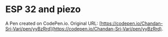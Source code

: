 # ESP 32  and piezo 

A Pen created on CodePen.io. Original URL: [https://codepen.io/Chandan-Sri-Vari/pen/yyBzRrd](https://codepen.io/Chandan-Sri-Vari/pen/yyBzRrd).

